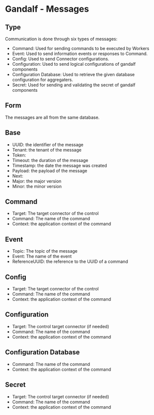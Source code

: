 # Gandalf - Messages

## Type

Communication is done through six types of messages:

+ Command: Used for sending commands to be executed by Workers
+ Event: Used to send information events or responses to Command.
+ Config: Used to send Connector configurations.
+ Configuration: Used to send logical configurations of gandalf components
+ Configuration Database: Used to retrieve the given database configuration for aggregaters.
+ Secret: Used for sending and validating the secret of gandalf components

## Form

The messages are all from the same database.

## Base

+ UUID: the identifier of the message
+ Tenant: the tenant of the message
+ Token:
+ Timeout: the duration of the message
+ Timestamp: the date the message was created
+ Payload: the payload of the message
+ Next:
+ Major: the major version
+ Minor: the minor version

## Command

+ Target: The target connector of the control
+ Command: The name of the command
+ Context: the application context of the command

## Event

+ Topic: The topic of the message
+ Event: The name of the event
+ ReferenceUUID: the reference to the UUID of a command

## Config

+ Target: The target connector of the control
+ Command: The name of the command
+ Context: the application context of the command

## Configuration

+ Target: The control target connector (if needed)
+ Command: The name of the command
+ Context: the application context of the command

## Configuration Database

+ Command: The name of the command
+ Context: the application context of the command

## Secret

+ Target: The control target connector (if needed)
+ Command: The name of the command
+ Context: the application context of the command
